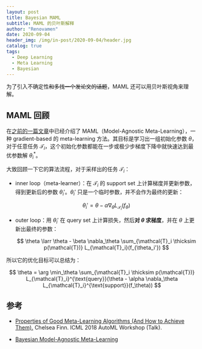 ```yaml
---
layout: post
title: Bayesian MAML
subtitle: MAML 的贝叶斯解释
author: "Renovamen"
date: 2020-09-04
header_img: /img/in-post/2020-09-04/header.jpg
catalog: true
tags:
  - Deep Learning
  - Meta Learning
  - Bayesian
---
```



为了引入不确定性~~和多找一个发论文的话题~~，MAML 还可以用贝叶斯视角来理解。

<!-- more -->


## MAML 回顾

在[之前的一篇文章](/post/2020/08/05/meta-learning#maml)中已经介绍了 MAML（Model-Agnostic Meta-Learning），一种 gradient-based 的 meta-learning 方法。其目标是学习出一组初始化参数 $\theta$，对于任意任务 $\mathcal{T}_i$，这个初始化参数都能在一步或极少步梯度下降中就快速达到最优参数解 $\theta_i^*$。


大致回顾一下它的算法流程，对于采样出的任务 $\mathcal{T}_i$：

- inner loop（meta-learner）：在 $\mathcal{T}_i$ 的 support set 上计算梯度并更新参数，得到更新后的参数 $\theta_i'$。$\theta_i'$ 只是一个临时参数，并不会作为最终的更新：

    $$
    \theta_i' = \theta - \alpha \nabla_\theta L_{\mathcal{T}_i}(f_\theta)
    $$

- outer loop：用 $\theta_i'$ 在 query set 上计算损失，然后**对 $\theta$ 求梯度**，并在 $\theta$ 上更新出最终的参数：

    $$
    \theta \larr \theta - \beta \nabla_\theta \sum_{\mathcal{T}_i \thicksim p(\mathcal{T})} L_{\mathcal{T}_i}(f_{\theta_i'})
    $$

所以它的优化目标可以总结为：

$$
\theta = \arg \min_\theta \sum_{\mathcal{T}_i \thicksim p(\mathcal{T})} L_{\mathcal{T}_i}^{\text{query}}(\theta - \alpha \nabla_\theta L_{\mathcal{T}_i}^{\text{support}}(f_\theta))
$$



## 参考

- [Properties of Good Meta-Learning Algorithms (And How to Achieve Them).](https://ai.stanford.edu/~cbfinn/_files/icml2018_automl_35min.pdf) Chelsea Finn. ICML 2018 AutoML Workshop (Talk).

- [Bayesian Model-Agnostic Meta-Learning](https://www.slideshare.net/sangwoomo7/bayesian-modelagnostic-metalearning)